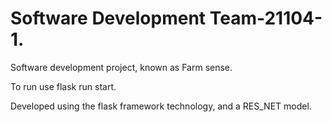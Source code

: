 # Software Development Team-21104-1.

Software development project, known as Farm sense. 

To run use flask run start.

Developed using the flask framework technology, and a RES_NET model. 
```
```
 
